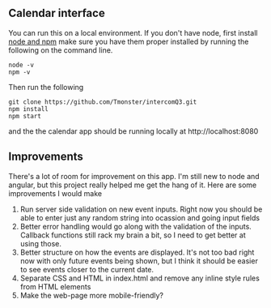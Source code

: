 ## Calendar interface

You can run this on a local environment.
If you don't have node, first install [node and npm](https://www.npmjs.com/get-npm)
make sure you have them proper installed by running the following on the command line.
```
node -v
npm -v
```

Then run the following
```
git clone https://github.com/Tmonster/intercomQ3.git
npm install
npm start
```

and the the calendar app should be running locally at http://localhost:8080

## Improvements
There's a lot of room for improvement on this app. I'm still new to node and angular, but this project really helped me get the hang of it. Here are some improvements I would make

1. Run server side validation on new event inputs. Right now you should be able to enter just any random string into ocassion and going input fields
2. Better error handling would go along with the validation of the inputs. Callback functions still rack my brain a bit, so I need to get better at using those.
3. Better structure on how the events are displayed. It's not too bad right now with only future events being shown, but I think it should be easier to see events closer to the current date.
4. Separate CSS and HTML in index.html and remove any inline style rules from HTML elements
5. Make the web-page more mobile-friendly?
